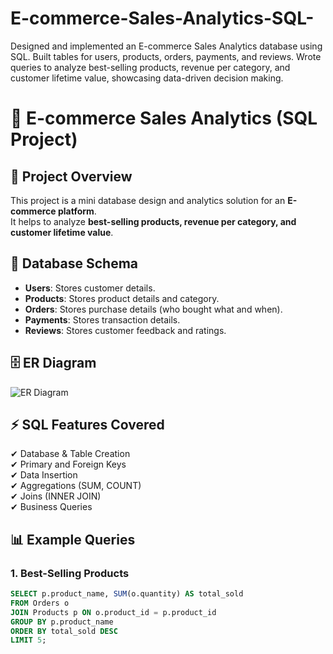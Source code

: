 # E-commerce-Sales-Analytics-SQL-
Designed and implemented an E-commerce Sales Analytics database using SQL. Built tables for users, products, orders, payments, and reviews. Wrote queries to analyze best-selling products, revenue per category, and customer lifetime value, showcasing data-driven decision making.
# 🛒 E-commerce Sales Analytics (SQL Project)

## 📌 Project Overview
This project is a mini database design and analytics solution for an **E-commerce platform**.  
It helps to analyze **best-selling products, revenue per category, and customer lifetime value**.

## 📂 Database Schema
- **Users**: Stores customer details.  
- **Products**: Stores product details and category.  
- **Orders**: Stores purchase details (who bought what and when).  
- **Payments**: Stores transaction details.  
- **Reviews**: Stores customer feedback and ratings.

## 🗄️ ER Diagram
![ER Diagram](er-diagram.png)

## ⚡ SQL Features Covered
✔ Database & Table Creation  
✔ Primary and Foreign Keys  
✔ Data Insertion  
✔ Aggregations (SUM, COUNT)  
✔ Joins (INNER JOIN)  
✔ Business Queries  

## 📊 Example Queries
### 1. Best-Selling Products
```sql
SELECT p.product_name, SUM(o.quantity) AS total_sold
FROM Orders o
JOIN Products p ON o.product_id = p.product_id
GROUP BY p.product_name
ORDER BY total_sold DESC
LIMIT 5;
